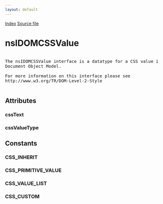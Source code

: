 ```yaml
---
layout: default
---
```

<div id='links'><a href="../index.html">Index</a>
<a href="http://dxr.mozilla.org/mozilla-central/source/dom/interfaces/css/nsIDOMCSSValue.idl">Source file</a>
</div>

# nsIDOMCSSValue #
<pre>  
The nsIDOMCSSValue interface is a datatype for a CSS value in the  
Document Object Model.  
  
For more information on this interface please see  
http://www.w3.org/TR/DOM-Level-2-Style  
  
</pre>
## Attributes ##

### cssText ###

### cssValueType ###

## Constants ##

### CSS_INHERIT ###

### CSS_PRIMITIVE_VALUE ###

### CSS_VALUE_LIST ###

### CSS_CUSTOM ###
